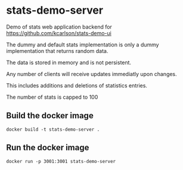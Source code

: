 # stats-demo-server
Demo of stats web application backend for https://github.com/kcarlson/stats-demo-ui

The dummy and default stats implementation is only a dummy implementation that returns random data.

The data is stored in memory and is not persistent.

Any number of clients will receive updates immediatly upon changes.

This includes additions and deletions of statistics entries.

The number of stats is capped to 100

## Build the docker image
```
docker build -t stats-demo-server .
```

## Run the docker image
```
docker run -p 3001:3001 stats-demo-server
```